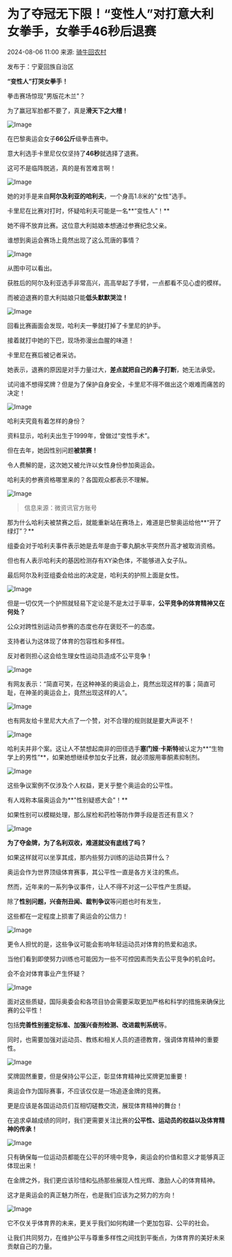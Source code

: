 # 为了夺冠无下限！“变性人”对打意大利女拳手，女拳手46秒后退赛

2024-08-06 11:00 来源: [骑牛回农村](https://www.sohu.com/a/798819069_121766859?spm=smpc.content-abroad.content.1.1732256811231bac3iLl)

发布于：宁夏回族自治区

**“变性人”打哭女拳手！**

拳击赛场惊现"男版花木兰"？

为了赢冠军脸都不要了，真是**滑天下之大稽！**

![Image](//q1.itc.cn/images01/20240806/0186fa99891c410fa22f8cbb272ba3b4.jpeg)

在巴黎奥运会女子**66公斤**级拳击赛中。

意大利选手卡里尼仅仅坚持了**46秒**就选择了退赛。

这可不是临阵脱逃，真的是有苦难言啊！

![Image](//q1.itc.cn/images01/20240806/054769ff2f6d4dc8b27f1c7a1f07609b.jpeg)

她的对手是来自**阿尔及利亚的哈利夫**，一个身高1.8米的"女性"选手。

卡里尼在比赛对打时，怀疑哈利夫可能是一名**“变性人”！**

她不得不放弃比赛。这位意大利姑娘本想通过参赛纪念父亲。

谁想到奥运会赛场上竟然出现了这么荒唐的事情？

![Image](//q1.itc.cn/images01/20240806/420cfb5dadcc4b03b1e865338ceca9ad.jpeg)

从图中可以看出。

获胜后的阿尔及利亚选手非常高兴，高高举起了手臂，一点都看不见心虚的模样。

而被迫退赛的意大利姑娘只能**低头默默哭泣！**

![Image](//q8.itc.cn/images01/20240806/43039a679e074dafa5bc989fdeb36fbe.jpeg)

回看比赛画面会发现，哈利夫一拳就打掉了卡里尼的护手。

接着就打中她的下巴，现场弥漫出血腥的味道！

卡里尼在赛后被记者采访。

她表示，退赛的原因是对手力量过大，**差点就把自己的鼻子打断**，她无法承受。

试问谁不想得奖牌？但是为了保护自身安全，卡里尼不得不做出这个艰难而痛苦的决定！

![Image](//q1.itc.cn/images01/20240806/11a9244e741f4984a86f0fd4baf9bba3.jpeg)

哈利夫究竟有着怎样的身份？

资料显示，哈利夫出生于1999年，曾做过“变性手术”。

但在去年，她因性别问题**被禁赛！**

令人费解的是，这次她又被允许以女性身份参加奥运会。

哈利夫的参赛资格哪里来的？各国观众都表示不理解。

![Image](//q1.itc.cn/images01/20240806/0f19a7a2c7e942a5a1c8d0225a02474f.jpeg)

> 信息来源：微资讯官方账号

那为什么哈利夫被禁赛之后，就能重新站在赛场上，难道是巴黎奥运给他**“开了绿灯”？**

组委会对于哈利夫事件表示她是去年是由于睾丸酮水平突然升高才被取消资格。

但也有人表示哈利夫的基因检测存有XY染色体，不能够进入女子队。

最后阿尔及利亚组委会给出的决定是，哈利夫的护照上面是女性。

![Image](//q1.itc.cn/images01/20240806/7c68ed8e3f2645bf968a532a818f7aec.jpeg)

但是一切仅凭一个护照就轻易下定论是不是太过于草率，**公平竞争的体育精神又在何处？**

公众对跨性别运动员参赛的态度也存在褒贬不一的态度。

支持者认为这体现了体育的包容性和多样性。

反对者则担心这会给生理女性运动员造成不公平竞争！

![Image](//q7.itc.cn/images01/20240806/5fdd8035fa364362904561f1f865117b.jpeg)

有网友表示：“简直可笑，在这种神圣的奥运会上，竟然出现这样的事；简直可耻，在神圣的奥运会上，竟然出现这样的人”。

![Image](//q5.itc.cn/images01/20240806/8a26ac9d22d74f10855983c2b88bf40c.jpeg)

也有网友给卡里尼大大点了一个赞，对不合理的规则就是要大声说不！

![Image](//q8.itc.cn/images01/20240806/fcea4753dd8e40828cb3a75484a67380.jpeg)

哈利夫并非个案。这让人不禁想起南非的田径选手**塞门娅·卡斯特**被认定为**“生物学上的男性”**，如果她想继续参加女子比赛，就必须服用睾酮素抑制剂。

![Image](//q8.itc.cn/images01/20240806/972d670188d94129bde78e726c1548c5.jpeg)

这些争议案例不仅涉及个人权益，更关乎整个奥运会的公平性。

有人戏称本届奥运会为**"性别疑惑大会"！**

如果性别可以模糊处理，那么尿检和药检等防作弊手段是否还有意义？

![Image](//q1.itc.cn/images01/20240806/6460a52bee1f4ab498db2ccd8330d26f.jpeg)

**为了夺金牌，为了名利双收，难道就没有底线了吗？**

如果这样就可以坐享其成，那内些努力训练的运动员算什么？

奥运会作为世界顶级体育赛事，其公平性一直是各方关注的焦点。

然而，近年来的一系列争议事件，让人不得不对这一公平性产生质疑。

除了**性别问题，兴奋剂丑闻、裁判争议**等问题也时有发生，

这些都在一定程度上损害了奥运会的公信力！

![Image](//q3.itc.cn/images01/20240806/b0040195b2f648f7ae0ca0ad8068dbe4.jpeg)

更令人担忧的是，这些争议可能会影响年轻运动员对体育的热爱和追求。

当他们看到即使努力训练也可能因为一些不可控因素而失去公平竞争的机会时。

会不会对体育事业产生怀疑？

![Image](//q3.itc.cn/images01/20240806/b9e3e7a520184ed2a2bd15d4f747c66d.jpeg)

面对这些质疑，国际奥委会和各项目协会需要采取更加严格和科学的措施来确保比赛的公平性！

包括**完善性别鉴定标准、加强兴奋剂检测、改进裁判系统**等。

同时，也需要加强对运动员、教练和相关人员的道德教育，强调体育精神的重要性。

![Image](//q3.itc.cn/images01/20240806/4fdf387e632f4ed6bcea7b72cee389e6.jpeg)

奖牌固然重要，但是保持公平公正，彰显体育精神比奖牌更加重要！

奥运会作为国际赛事，不应该仅仅是一场追逐金牌的竞赛。

更是应该是各国运动员们互相切磋教交流，展现体育精神的舞台！

在追求卓越成绩的同时，我们更需要关注比赛的**公平性、运动员的权益以及体育精神的传承！**

![Image](//q0.itc.cn/images01/20240806/dea9061a61da4d538964ad2ee5f96db0.jpeg)

只有确保每一位运动员都能在公平的环境中竞争，奥运会的价值和意义才能够真正体现出来！

在金牌之外，我们更应该珍惜和弘扬那些展现人性光辉、激励人心的体育精神。

这才是奥运会的真正魅力所在，也是我们应该为之努力的方向！

![Image](//q9.itc.cn/images01/20240806/0dc251222f58415183aefaa4356fdcef.jpeg)

它不仅关乎体育界的未来，更关乎我们如何构建一个更加包容、公平的社会。

让我们共同努力，在维护公平与尊重多样性之间找到平衡点，为体育界的美好未来贡献自己的力量。